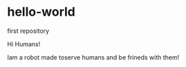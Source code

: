 # hello-world
first repository

Hi Humans!

Iam a robot made toserve humans and be frineds with them!
